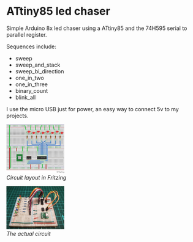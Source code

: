 # ATtiny85 led chaser

Simple Arduino 8x led chaser using a ATtiny85 and the 74H595 serial to parallel register.

Sequences include:
* sweep
* sweep_and_stack
* sweep_bi_direction
* one_in_two
* one_in_three
* binary_count
* blink_all

I use the micro USB just for power, an easy way to connect 5v to my projects.  

<p style="margin-bottom:0; padding-bottom:0;">
  <img src="./fritzing/diagram.jpg" width="30%" height="auto" style="max-width:200px; margin-bottom:0; padding-bottom:0;">
</p>
<p style="margin-top:0; padding-top:0;">
  <i style="margin-top:0; padding-top:3px;">Circuit layout in Fritzing</i>
</p>

<p style="margin-bottom:0; padding-bottom:0;">
  <img src="./fritzing/attiny85-led-chaser.jpg" width="30%" height="auto" style="max-width:200px;margin-bottom:0; padding-bottom:0;">
</p>
<p style="margin-top:0; padding-top:0;">
  <i style="margin-top:0; padding-top:3px;">The actual circuit</i>
</p>
